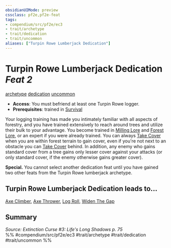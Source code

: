 ```yaml
---
obsidianUIMode: preview
cssclass: pf2e,pf2e-feat
tags:
- compendium/src/pf2e/ec3
- trait/archetype
- trait/dedication
- trait/uncommon
aliases: ["Turpin Rowe Lumberjack Dedication"]
---
```

# Turpin Rowe Lumberjack Dedication  *Feat 2*  
[archetype](rules/traits/archetype.md "Archetype Feat Trait")  [dedication](rules/traits/dedication.md "Dedication Feat Trait")  [uncommon](rules/traits/uncommon.md "Uncommon Rarity Trait")  

- **Access**: You must befriend at least one Turpin Rowe logger.
- **Prerequisites**: trained in [Survival](compendium/skills.md#Survival)

Your logging training has made you intimately familiar with all aspects of forestry, and you have trained extensively to reach around trees and utilize their bulk to your advantage. You become trained in [Milling Lore](compendium/skills.md#Lore) and [Forest Lore](compendium/skills.md#Lore), or an expert if you were already trained. You can always [Take Cover](rules/actions/take-cover.md) when you are within forest terrain to gain cover, even if you're not next to an obstacle you can [Take Cover](rules/actions/take-cover.md) behind. In addition, any enemy who gains standard cover from a tree gains only lesser cover against your attacks (or only standard cover, if the enemy otherwise gains greater cover).

**Special.** You cannot select another dedication feat until you have gained two other feats from the Turpin Rowe lumberjack archetype.

## Turpin Rowe Lumberjack Dedication leads to...

[Axe Climber](compendium/feats/axe-climber-ec3.md), [Axe Thrower](compendium/feats/axe-thrower-ec3.md), [Log Roll](compendium/feats/log-roll-ec3.md), [Widen The Gap](compendium/feats/widen-the-gap-ec3.md)

## Summary

*Source: Extinction Curse #3: Life's Long Shadows p. 75*  
%% #compendium/src/pf2e/ec3 #trait/archetype #trait/dedication #trait/uncommon %%